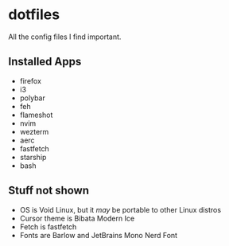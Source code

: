 # dotfiles

All the config files I find important.

## Installed Apps

- firefox
- i3
- polybar
- feh
- flameshot
- nvim
- wezterm
- aerc
- fastfetch
- starship
- bash

## Stuff not shown

- OS is Void Linux, but it _may_ be portable to other Linux distros
- Cursor theme is Bibata Modern Ice
- Fetch is fastfetch
- Fonts are Barlow and JetBrains Mono Nerd Font
